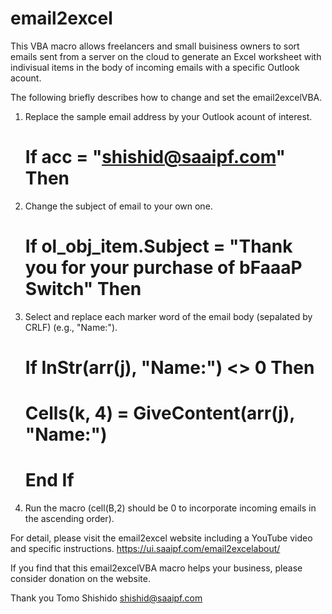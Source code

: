 # email2excel

This VBA macro allows freelancers and small buisiness owners to sort emails sent from a server on the cloud to generate an Excel worksheet with indivisual items in the body of incoming emails with a specific Outlook acount.

The following briefly describes how to change and set the email2excelVBA.
1. Replace the sample email address by your Outlook acount of interest.
    # If acc = "shishid@saaipf.com" Then
2. Change the subject of email to your own one.
    # If ol_obj_item.Subject = "Thank you for your purchase of bFaaaP Switch" Then
3. Select and replace each marker word of the email body (sepalated by CRLF) (e.g., "Name:").
    # If InStr(arr(j), "Name:") <> 0 Then
    #     Cells(k, 4) = GiveContent(arr(j), "Name:")
    # End If
4. Run the macro (cell(B,2) should be 0 to incorporate incoming emails in the ascending order).

For detail, please visit the email2excel website including a YouTube video and specific instructions.
https://ui.saaipf.com/email2excelabout/

If you find that this email2excelVBA macro helps your business, please consider donation on the website.

Thank you
Tomo Shishido
shishid@saaipf.com
